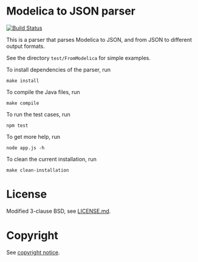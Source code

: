 # Modelica to JSON parser

[![Build Status](https://travis-ci.org/lbl-srg/modelica-json.svg?branch=master)](https://travis-ci.org/lbl-srg/modelica-json)

This is a parser that parses Modelica to JSON,
and from JSON to different output formats.

See the directory `test/FromModelica` for simple examples.

To install dependencies of the parser, run
```
make install
```
To compile the Java files, run
```
make compile
```
To run the test cases, run
```
npm test
```
To get more help, run
```
node app.js -h
```
To clean the current installation, run
```
make clean-installation
```

# License

Modified 3-clause BSD, see [LICENSE.md](LICENSE.md).

# Copyright

See [copyright notice](COPYRIGHT.md).
